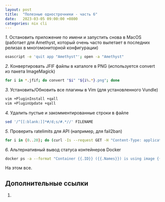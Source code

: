 ```yaml
---
layout: post
title:  "Полезные однострочники - часть 6"
date:   2023-03-05 09:00:00 +0800
categories: nix cli
---
```


*1*. Остановить приложение по имени и запустить снова в MacOS (работает для Amethyst, который очень часто вылетает в последних релизах в многомониторной конфигурации)

```sh
osascript -e 'quit app "Amethyst"'; open -a "Amethyst"
```

*2*. Конвертировать JFIF файлы в каталоге в PNG (используется convert из пакета ImageMagick)

```sh
for i in *.jfif; do convert "$i" "${i%.*}.png"; done
```

*3.* Установить/Обновить все плагины в Vim (для установленного Vundle)

```sh
vim +PluginInstall +qall
vim +PluginUpdate +qall
```

*4.* Удалить пустые и закомментированные строки в файле

```sh
sed '/^[[:blank:]]*#/d;s/#.*//' FILENAME
```

*5.* Проверить ratelimits для API (например, для fail2ban)

```sh
for i in {0..20}; do (curl -Is --request GET -H "Content-Type: application/json" "API_URL"  | head -n1 >> check_rate_limit.log &) 2>/dev/null; done
```

*6.* Альтернативный вывод статуса контейнеров Docker

```sh
docker ps -a --format "Container {{.ID}} ({{.Names}}) is using image {{.Image}} and is currently {{.Status}}"
```

На этом все.

## Дополнительные ссылки

1. []()
